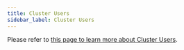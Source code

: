 ```yaml
---
title: Cluster Users
sidebar_label: Cluster Users
---
```


Please refer to [this page to learn more about Cluster Users](../../admin/getting-started/cluster-users.mdx).
